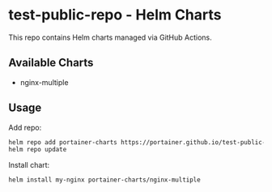 # test-public-repo - Helm Charts

This repo contains Helm charts managed via GitHub Actions.

## Available Charts

- nginx-multiple

## Usage

Add repo:

```bash
helm repo add portainer-charts https://portainer.github.io/test-public-repo/
helm repo update
```

Install chart:

```bash
helm install my-nginx portainer-charts/nginx-multiple
```
